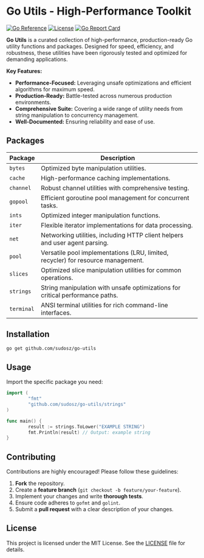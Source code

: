 # Go Utils - High-Performance Toolkit

[![Go Reference](https://pkg.go.dev/badge/github.com/sudosz/go-utils.svg)](https://pkg.go.dev/github.com/sudosz/go-utils)
[![License](https://img.shields.io/badge/License-MIT-blue.svg)](LICENSE)
[![Go Report Card](https://goreportcard.com/badge/github.com/sudosz/go-utils)](https://goreportcard.com/report/github.com/sudosz/go-utils)

**Go Utils** is a curated collection of high-performance, production-ready Go utility functions and packages. Designed for speed, efficiency, and robustness, these utilities have been rigorously tested and optimized for demanding applications.

**Key Features:**

* **Performance-Focused:** Leveraging unsafe optimizations and efficient algorithms for maximum speed.
* **Production-Ready:** Battle-tested across numerous production environments.
* **Comprehensive Suite:** Covering a wide range of utility needs from string manipulation to concurrency management.
* **Well-Documented:** Ensuring reliability and ease of use.

## Packages

| Package    | Description                                                                 |
| ---------- | --------------------------------------------------------------------------- |
| `bytes`    | Optimized byte manipulation utilities.                                       |
| `cache`    | High-performance caching implementations.                                    |
| `channel`  | Robust channel utilities with comprehensive testing.                             |
| `gopool`   | Efficient goroutine pool management for concurrent tasks.                      |
| `ints`     | Optimized integer manipulation functions.                                     |
| `iter`     | Flexible iterator implementations for data processing.                          |
| `net`      | Networking utilities, including HTTP client helpers and user agent parsing. |
| `pool`     | Versatile pool implementations (LRU, limited, recycler) for resource management. |
| `slices`   | Optimized slice manipulation utilities for common operations.              |
| `strings`  | String manipulation with unsafe optimizations for critical performance paths. |
| `terminal` | ANSI terminal utilities for rich command-line interfaces.                 |

## Installation

```bash
go get github.com/sudosz/go-utils
```

## Usage

Import the specific package you need:

```go
import (
        "fmt"
        "github.com/sudosz/go-utils/strings"
)

func main() {
        result := strings.ToLower("EXAMPLE STRING")
        fmt.Println(result) // Output: example string
}
```

## Contributing

Contributions are highly encouraged! Please follow these guidelines:

1.  **Fork** the repository.
2.  Create a **feature branch** (`git checkout -b feature/your-feature`).
3.  Implement your changes and write **thorough tests**.
4.  Ensure code adheres to `gofmt` and `golint`.
5.  Submit a **pull request** with a clear description of your changes.

## License

This project is licensed under the MIT License. See the [LICENSE](LICENSE) file for details.